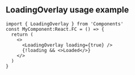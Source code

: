 ## LoadingOverlay usage example

```tsx
import { LoadingOverlay } from 'Components'
const MyComponent:React.FC = () => {
  return (
    <>
      <LoadingOverlay loading={true} />
      {!loading && <>Loaded</>}
    </>
  )
}
```
